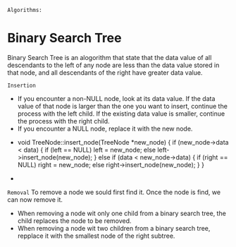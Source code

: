 `Algorithms: `
# Binary Search Tree
Binary Search Tree is an alogorithm that state that the data value of all descendants 
to the left of any node are less than the data value stored in that node, and all descendants 
of the right have greater data value.

`Insertion`
* If you encounter a non-NULL node, look at its data value. If the data value of that node is larger
than the one you want to insert, continue the process with the left child. If the existing data
value is smaller, continue the process with the right child.
* If you encounter a NULL node, replace it with the new node.

-
    void TreeNode::insert_node(TreeNode *new_node)
        {
            if (new_node->data < data)
            {
                if (left == NULL)
                    left = new_node;
                else
                    left->insert_node(new_node);
            }
            else if (data < new_node->data)
            {
                if (right == NULL)
                    right = new_node;
                else
                    right->insert_node(new_node);
            }
        }

-

`Removal`
To remove a node we sould first find it.
Once the node is find, we can now remove it.
* When removing a node wit only one child from a binary search tree, the child replaces the node to 
be removed.
* When removing a node wit two children from a binary search tree, repplace it with the smallest node of the right subtree.